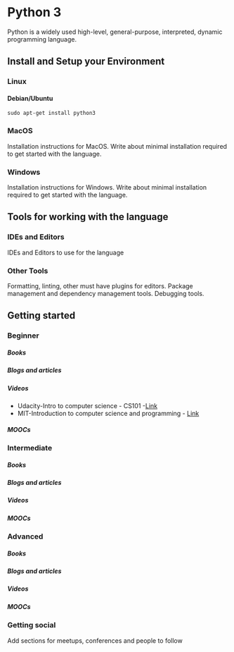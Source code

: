 # Python 3

Python is a widely used high-level, general-purpose, interpreted, dynamic programming language.

## Install and Setup your Environment

### Linux

#### Debian/Ubuntu

`sudo apt-get install python3`


### MacOS

Installation instructions for MacOS. Write about minimal installation required to get started with the language.

### Windows

Installation instructions for Windows. Write about minimal installation required to get started with the language.



## Tools for working with the language

### IDEs and Editors

IDEs and Editors to use for the language 

### Other Tools

Formatting, linting, other must have plugins for editors. Package management and dependency management tools. Debugging tools.

## Getting started

### Beginner

##### Books

##### Blogs and articles

##### Videos
* Udacity-Intro to computer science - CS101 -[Link](https://www.udacity.com/course/intro-to-computer-science--cs101)
* MIT-Introduction to computer science and programming - [Link](https://ocw.mit.edu/courses/electrical-engineering-and-computer-science/6-00-introduction-to-computer-science-and-programming-fall-2008/)

##### MOOCs

### Intermediate

##### Books

##### Blogs and articles

##### Videos

##### MOOCs

### Advanced

##### Books

##### Blogs and articles

##### Videos

##### MOOCs

### Getting social

Add sections for meetups, conferences and people to follow
